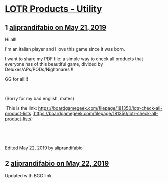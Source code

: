 # [LOTR Products - Utility](https://community.fantasyflightgames.com/topic/295498-lotr-products-utility/)

## 1 [aliprandifabio on May 21, 2019](https://community.fantasyflightgames.com/topic/295498-lotr-products-utility/?do=findComment&comment=3706053)

Hi all!

I'm an italian player and I love this game since it was born.

I want to share my PDF file: a simple way to check all products that everyone has of this beautiful game, divided by Deluxes/APs/PODs/Nightmares !!

GG for all!!!

 

(Sorry for my bad english, mates)

 This is the link: https://boardgamegeek.com/filepage/181350/lotr-check-all-product-lists [https://boardgamegeek.com/filepage/181350/lotr-check-all-product-lists]

 

 

Edited May 22, 2019 by aliprandifabio

## 2 [aliprandifabio on May 22, 2019](https://community.fantasyflightgames.com/topic/295498-lotr-products-utility/?do=findComment&comment=3706832)

Updated with BGG link.

